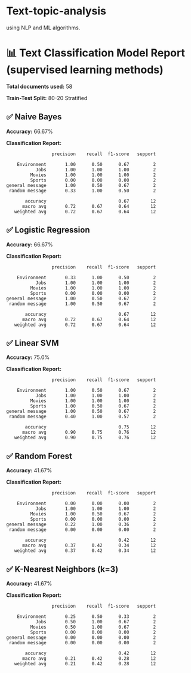 # Text-topic-analysis
using NLP and ML algorithms.





# 📊 Text Classification Model Report (supervised learning methods)

**Total documents used:** 58

**Train-Test Split:** 80-20 Stratified

## ✅ Naive Bayes
**Accuracy:** 66.67%

**Classification Report:**

```
                 precision    recall  f1-score   support

    Environment       1.00      0.50      0.67         2
           Jobs       1.00      1.00      1.00         2
         Movies       1.00      1.00      1.00         2
         Sports       0.00      0.00      0.00         2
general message       1.00      0.50      0.67         2
 random message       0.33      1.00      0.50         2

       accuracy                           0.67        12
      macro avg       0.72      0.67      0.64        12
   weighted avg       0.72      0.67      0.64        12

```

## ✅ Logistic Regression
**Accuracy:** 66.67%

**Classification Report:**

```
                 precision    recall  f1-score   support

    Environment       0.33      1.00      0.50         2
           Jobs       1.00      1.00      1.00         2
         Movies       1.00      1.00      1.00         2
         Sports       0.00      0.00      0.00         2
general message       1.00      0.50      0.67         2
 random message       1.00      0.50      0.67         2

       accuracy                           0.67        12
      macro avg       0.72      0.67      0.64        12
   weighted avg       0.72      0.67      0.64        12

```

## ✅ Linear SVM
**Accuracy:** 75.0%

**Classification Report:**

```
                 precision    recall  f1-score   support

    Environment       1.00      0.50      0.67         2
           Jobs       1.00      1.00      1.00         2
         Movies       1.00      1.00      1.00         2
         Sports       1.00      0.50      0.67         2
general message       1.00      0.50      0.67         2
 random message       0.40      1.00      0.57         2

       accuracy                           0.75        12
      macro avg       0.90      0.75      0.76        12
   weighted avg       0.90      0.75      0.76        12

```

## ✅ Random Forest
**Accuracy:** 41.67%

**Classification Report:**

```
                 precision    recall  f1-score   support

    Environment       0.00      0.00      0.00         2
           Jobs       1.00      1.00      1.00         2
         Movies       1.00      0.50      0.67         2
         Sports       0.00      0.00      0.00         2
general message       0.22      1.00      0.36         2
 random message       0.00      0.00      0.00         2

       accuracy                           0.42        12
      macro avg       0.37      0.42      0.34        12
   weighted avg       0.37      0.42      0.34        12

```

## ✅ K-Nearest Neighbors (k=3)
**Accuracy:** 41.67%

**Classification Report:**

```
                 precision    recall  f1-score   support

    Environment       0.25      0.50      0.33         2
           Jobs       0.50      1.00      0.67         2
         Movies       0.50      1.00      0.67         2
         Sports       0.00      0.00      0.00         2
general message       0.00      0.00      0.00         2
 random message       0.00      0.00      0.00         2

       accuracy                           0.42        12
      macro avg       0.21      0.42      0.28        12
   weighted avg       0.21      0.42      0.28        12

```
